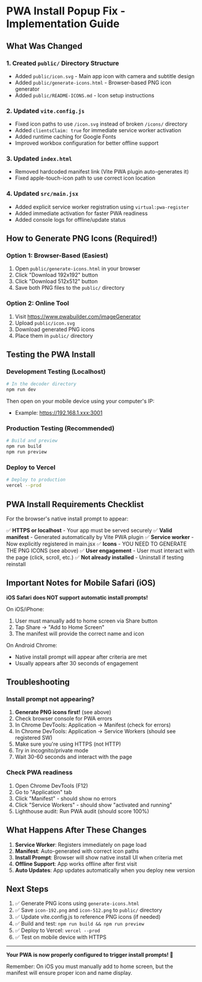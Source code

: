 # PWA Install Popup Fix - Implementation Guide

## What Was Changed

### 1. Created `public/` Directory Structure
- Added `public/icon.svg` - Main app icon with camera and subtitle design
- Added `public/generate-icons.html` - Browser-based PNG icon generator
- Added `public/README-ICONS.md` - Icon setup instructions

### 2. Updated `vite.config.js`
- Fixed icon paths to use `/icon.svg` instead of broken `/icons/` directory
- Added `clientsClaim: true` for immediate service worker activation
- Added runtime caching for Google Fonts
- Improved workbox configuration for better offline support

### 3. Updated `index.html`
- Removed hardcoded manifest link (Vite PWA plugin auto-generates it)
- Fixed apple-touch-icon path to use correct icon location

### 4. Updated `src/main.jsx`
- Added explicit service worker registration using `virtual:pwa-register`
- Added immediate activation for faster PWA readiness
- Added console logs for offline/update status

## How to Generate PNG Icons (Required!)

### Option 1: Browser-Based (Easiest)
1. Open `public/generate-icons.html` in your browser
2. Click "Download 192x192" button
3. Click "Download 512x512" button
4. Save both PNG files to the `public/` directory

### Option 2: Online Tool
1. Visit https://www.pwabuilder.com/imageGenerator
2. Upload `public/icon.svg`
3. Download generated PNG icons
4. Place them in `public/` directory

## Testing the PWA Install

### Development Testing (Localhost)
```bash
# In the decoder directory
npm run dev
```
Then open on your mobile device using your computer's IP:
- Example: https://192.168.1.xxx:3001

### Production Testing (Recommended)
```bash
# Build and preview
npm run build
npm run preview
```

### Deploy to Vercel
```bash
# Deploy to production
vercel --prod
```

## PWA Install Requirements Checklist

For the browser's native install prompt to appear:

✅ **HTTPS or localhost** - Your app must be served securely
✅ **Valid manifest** - Generated automatically by Vite PWA plugin
✅ **Service worker** - Now explicitly registered in main.jsx
✅ **Icons** - YOU NEED TO GENERATE THE PNG ICONS (see above)
✅ **User engagement** - User must interact with the page (click, scroll, etc.)
✅ **Not already installed** - Uninstall if testing reinstall

## Important Notes for Mobile Safari (iOS)

**iOS Safari does NOT support automatic install prompts!**

On iOS/iPhone:
1. User must manually add to home screen via Share button
2. Tap Share → "Add to Home Screen"
3. The manifest will provide the correct name and icon

On Android Chrome:
- Native install prompt will appear after criteria are met
- Usually appears after 30 seconds of engagement

## Troubleshooting

### Install prompt not appearing?
1. **Generate PNG icons first!** (see above)
2. Check browser console for PWA errors
3. In Chrome DevTools: Application → Manifest (check for errors)
4. In Chrome DevTools: Application → Service Workers (should see registered SW)
5. Make sure you're using HTTPS (not HTTP)
6. Try in incognito/private mode
7. Wait 30-60 seconds and interact with the page

### Check PWA readiness
1. Open Chrome DevTools (F12)
2. Go to "Application" tab
3. Click "Manifest" - should show no errors
4. Click "Service Workers" - should show "activated and running"
5. Lighthouse audit: Run PWA audit (should score 100%)

## What Happens After These Changes

1. **Service Worker**: Registers immediately on page load
2. **Manifest**: Auto-generated with correct icon paths
3. **Install Prompt**: Browser will show native install UI when criteria met
4. **Offline Support**: App works offline after first visit
5. **Auto Updates**: App updates automatically when you deploy new version

## Next Steps

1. ✅ Generate PNG icons using `generate-icons.html`
2. ✅ Save `icon-192.png` and `icon-512.png` to `public/` directory
3. ✅ Update vite.config.js to reference PNG icons (if needed)
4. ✅ Build and test: `npm run build && npm run preview`
5. ✅ Deploy to Vercel: `vercel --prod`
6. ✅ Test on mobile device with HTTPS

---

**Your PWA is now properly configured to trigger install prompts! 🎉**

Remember: On iOS you must manually add to home screen, but the manifest will ensure proper icon and name display.
